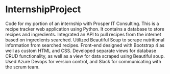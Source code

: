 # InternshipProject
Code for my portion of an internship with Prosper IT Consulting.
This is a recipe tracker web application using Python. 
It contains a database to store recipes and ingredients.
Integrated an API to pull recipes from the internet based on ingredients searched.
Utilized Beautiful Soup to scrape nutritional information from searched recipes.
Front-end designed with Bootstrap 4 as well as custom HTML and CSS.
Developed separate views for database CRUD functionality, as well as a view for data scraped using Beautiful soup.
Used Azure Devops for version control, and Slack for communicating with the scrum team.
